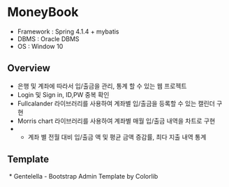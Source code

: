# MoneyBook
 * Framework : Spring 4.1.4 + mybatis
 * DBMS : Oracle DBMS
 * OS  : Window 10

## Overview
 * 은행 및 계좌에 따라서 입/출금을 관리, 통계 할 수 있는 웹 프로젝트
  * Login 및 Sign in, ID,PW 중복 확인 
  * Fullcalander 라이브러리를 사용하여 계좌별 입/출금을 등록할 수 있는 캘린더 구현
  * Morris chart 라이브러리를 사용하여 계좌별 매월 입/출금 내역을 차트로 구현
  * * 계좌 별 전월 대비 입/출금 액 및 평균 금액 증감률, 최다 지출 내역 통계  

## Template
  * Gentelella - Bootstrap Admin Template by Colorlib

